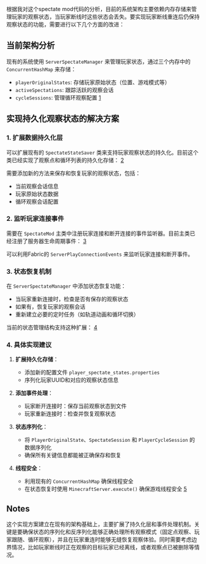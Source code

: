 


根据我对这个spectate mod代码的分析，目前的系统架构主要依赖内存存储来管理玩家的观察状态，当玩家断线时这些状态会丢失。要实现玩家断线重连后仍保持观察状态的功能，需要进行以下几个方面的改进：

## 当前架构分析

现有的系统使用 `ServerSpectateManager` 来管理玩家状态，通过三个内存中的 `ConcurrentHashMap` 来存储：

- `playerOriginalStates`: 存储玩家原始状态（位置、游戏模式等）
- `activeSpectations`: 跟踪活跃的观察会话
- `cycleSessions`: 管理循环观察配置 [1](#0-0)

## 实现持久化观察状态的解决方案

### 1. 扩展数据持久化层

可以扩展现有的 `SpectateStateSaver` 类来支持玩家观察状态的持久化。目前这个类已经实现了观察点和循环列表的持久化存储： [2](#0-1)

需要添加新的方法来保存和恢复玩家的观察状态，包括：
- 当前观察会话信息
- 玩家原始状态数据
- 循环观察会话配置

### 2. 监听玩家连接事件

需要在 `SpectateMod` 主类中注册玩家连接和断开连接的事件监听器。目前主类已经注册了服务器生命周期事件： [3](#0-2)

可以利用Fabric的 `ServerPlayConnectionEvents` 来监听玩家连接和断开事件。

### 3. 状态恢复机制

在 `ServerSpectateManager` 中添加状态恢复功能：

- 当玩家重新连接时，检查是否有保存的观察状态
- 如果有，恢复玩家的观察会话
- 重新建立必要的定时任务（如轨道动画和循环切换）

当前的状态管理结构支持这种扩展： [4](#0-3)

### 4. 具体实现建议

1. **扩展持久化存储**：
    - 添加新的配置文件 `player_spectate_states.properties`
    - 序列化玩家UUID和对应的观察状态信息

2. **添加事件处理**：
    - 玩家断开连接时：保存当前观察状态到文件
    - 玩家重新连接时：检查并恢复观察状态

3. **状态序列化**：
    - 将 `PlayerOriginalState`、`SpectateSession` 和 `PlayerCycleSession` 的数据序列化
    - 确保所有关键信息都能被正确保存和恢复

4. **线程安全**：
    - 利用现有的 `ConcurrentHashMap` 确保线程安全
    - 在状态恢复时使用 `MinecraftServer.execute()` 确保游戏线程安全 [5](#0-4)

## Notes

这个实现方案建立在现有的架构基础上，主要扩展了持久化层和事件处理机制。关键是要确保状态的序列化和反序列化能够正确处理所有观察模式（固定点观察、玩家跟随、循环观察），并且在玩家重连时能够无缝恢复观察体验。同时需要考虑边界情况，比如玩家断线时正在观察的目标玩家已经离线，或者观察点已被删除等情况。
